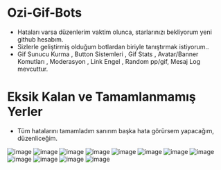 # Ozi-Gif-Bots

- Hataları varsa düzenlerim vaktim olunca, starlarınızı bekliyorum yeni github hesabım.
- Sizlerle geliştirmiş olduğum botlardan biriyle tanıştırmak istiyorum.. 
- Gif Sunucu Kurma , Button Sistemleri , Gif Stats , Avatar/Banner Komutları , Moderasyon , Link Engel , Random pp/gif, Mesaj Log mevcuttur.

# Eksik Kalan ve Tamamlanmamış Yerler

- Tüm hatalarını tamamladım sanırım başka hata görürsem yapacağım, düzenliceğim.

![image](https://user-images.githubusercontent.com/92666466/144743723-a35a8f79-f9fb-4414-8cc7-e0653a54126c.png)
![image](https://user-images.githubusercontent.com/92666466/144743661-ec2e542d-21f7-479e-90e1-e55157d78cdc.png)
![image](https://user-images.githubusercontent.com/92666466/144743664-e48e4735-261b-42a3-9bdd-5623ea0648e8.png)
![image](https://user-images.githubusercontent.com/92666466/144743670-5bb8a60c-5bf5-4367-8af2-db743d0be825.png)
![image](https://user-images.githubusercontent.com/92666466/144752088-9d7eb319-09d7-4129-be3e-1788b5d2371d.png)
![image](https://user-images.githubusercontent.com/92666466/144743683-31b4e269-f939-4838-90d9-e3b292fede8a.png)
![image](https://user-images.githubusercontent.com/92666466/144743686-35b8dcc7-defd-4d58-add9-170f56aee8a7.png)
![image](https://user-images.githubusercontent.com/92666466/144743692-fb1cf8e2-a83f-42a2-8f1a-021647e6bac8.png)
![image](https://user-images.githubusercontent.com/92666466/144743696-f9eef6ff-a10d-408f-af91-82f5404547ab.png)
![image](https://user-images.githubusercontent.com/92666466/144743703-aec9a93f-1751-42a5-b28b-2d28227b2581.png)
![image](https://user-images.githubusercontent.com/92666466/144743698-49d99102-9a7c-41e7-8ef8-42215c529d10.png)
![image](https://user-images.githubusercontent.com/92666466/144743704-063f4a7b-f11f-443c-aded-cc150bdf6a2c.png)
